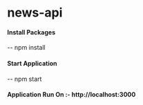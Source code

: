 # news-api


#### Install Packages
-- npm install

#### Start Application
-- npm start

#### Application Run On :- http://localhost:3000 
